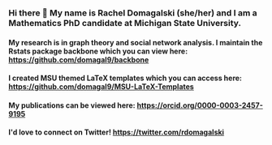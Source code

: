 ### Hi there 👋 My name is Rachel Domagalski (she/her) and I am a Mathematics PhD candidate at Michigan State University. 

#### My research is in graph theory and social network analysis. I maintain the Rstats package backbone which you can view here: https://github.com/domagal9/backbone
#### I created MSU themed LaTeX templates which you can access here: https://github.com/domagal9/MSU-LaTeX-Templates
#### My publications can be viewed here: https://orcid.org/0000-0003-2457-9195
#### I'd love to connect on Twitter! https://twitter.com/rdomagalski
<!--
**domagal9/domagal9** is a ✨ _special_ ✨ repository because its `README.md` (this file) appears on your GitHub profile.

Here are some ideas to get you started:

- 🔭 I’m currently working on ...
- 🌱 I’m currently learning ...
- 👯 I’m looking to collaborate on ...
- 🤔 I’m looking for help with ...
- 💬 Ask me about ...
- 📫 How to reach me: ...
- 😄 Pronouns: ...
- ⚡ Fun fact: ...
-->

